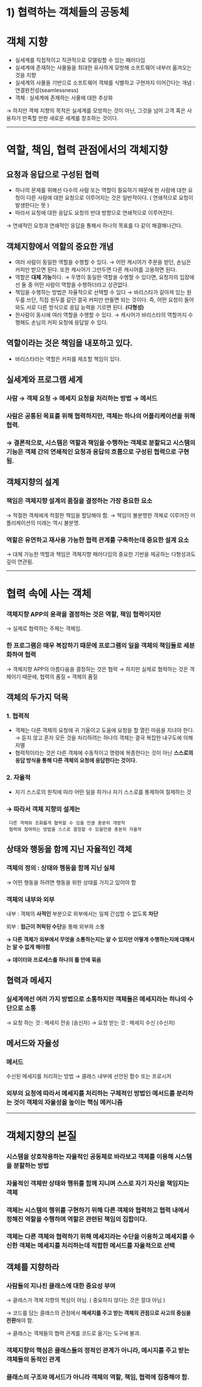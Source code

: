 # 1) 협력하는 객체들의 공동체

# 객체 지향

- 실세계를 직접적이고 직관적으로 모델링할 수 있는 패러다임
- 실세계에 존재하는 사물들을 최대한 유사하게 모방해 소프트웨어 내부러 옮겨오는 것을 지향
- 실세계의 사물을 기반으로 소프트웨어 객체를 식별하고 구현까지 이어간다는 개념 : 연결완전성(seamlessness)
- 객체 : 실세계에 존재하는 사물에 대한 추상화

→ 하지만 객체 지향의 목적은 실세계를 모방하는 것이 아닌, 그것을 넘어 고객 혹은 사용자가 만족할 만한 새로운 세계를 창조하는 것이다.

---

# 역할, 책임, 협력 관점에서의 객체지향

## 요청과 응답으로 구성된 협력

- 하나의 문제를 위해선 다수의 사람 또는 역할이 필요하기 때문에 한 사람에 대한 요청이 다른 사람에 대한 요청으로 이루어지는 것은 일반적이다. ( 연쇄적으로 요청이 발생한다는 뜻 )
- 따라서 요청에 대한 응답도 요청의 반대 방향으로 연쇄적으로 이루어진다.

→ 연쇄적인 요청과 연쇄적인 응답을 통해서 하나의 목표를 다 같이 해결해나간다.

## 객체지향에서 역할의 중요한 개념

- 여러 사람이 동일한 역할을 수행할 수 있다.
→ 어떤 캐시어가 주문을 받던, 손님은 커피만 받으면 된다. 또한 캐시어가 그만두면 다른 캐시어를 고용하면 된다.
- 역할은 **대체 가능**하다.
→ 두명이 동일한 역할을 수행할 수 있다면, 요청자의 입장에선 둘 중 어떤 사람이 역할을 수행하더라고 상관없다.
- 책임을 수행하는 방법은 자율적으로 선택할 수 있다
→ 바리스타가 갈아져 있는 원두를 쓰던, 직접 원두를 갈던 결국 커피만 만들면 되는 것이다.
즉, 어떤 요청이 들어와도 서로 다른 방식으로 응답 능력을 기르면 된다. **(다형성)**
- 한사람이 동시에 여러 역할을 수행할 수 있다.
→ 캐시어가 바리스타의 역할까지 수행해도 손님의 커피 요청에 응답알 수 있다.

## 역할이라는 것은 책임을 내포하고 있다.

- 바리스타라는 역할은 커피를 제조할 책임이 있다.

## 실세계와 프로그램 세계

### 사람 → 객체    요청 → 메세지    요청을 처리하는 방법 → 메서드

### 사람은 공통된 목표를 위해 협력하지만, 객체는 하나의 어플리케이션을 위해 협력.

### → 결론적으로, 시스템은 역할과 책임을 수행하는 객체로 분할되고 시스템의 기능은 객체 간의 연쇄적인 요청과 응답의 흐름으로 구성된 협력으로 구현됨.

## 객체지향의 설계

### 책임은 객체지향 설계의 품질을 결정하는 가장 중요한 요소

→ 적절한 객체에게 적절한 책임을 할당해야 함.
→ 책임이 불분명한 객체로 이루어진 어플리케이션의 미래는 역시 불분명.

### 역할은 유연하고 재사용 가능한 협력 관계를 구축하는데 중요한 설계 요소

→ 대체 가능한 역할과 책임은 객체지향 패러다임의 중요한 기반을 제공하는 다형성과도 깊이 연관됨.

---

# 협력 속에 사는 객체

### 객체지향 APP의 윤곽을 결정하는 것은 역할, 책임 협력이지만
→ 실제로 협력하는 주체는 객체임.

### 한 프로그램은 매우 복잡하기 때문에 프로그램의 일을 객체의 책임들로 세분화하여 협력
→ 객체지향 APP의 아름다움을 결정하는 것은 협력
→ 하지만 실제로 협력하는 것은 객체이기 때문에, 협력의 품질 = 객체의 품질

## 객체의 두가지 덕목

### 1. 협력적

- 객체는 다른 객체의 요청에 귀 기울이고 도움에 요청을 할 열린 마음을 지녀야 한다.
→ 듣지 않고 혼자 모든 것을 처리하려는 하나의 객체는 결국 복잡한 내구도에 의해 자멸
- 협력적이라는 것은 다른 객체에 수동적이고 명령에 복종한다는 것이 아닌 
**스스로의 응답 방식을 통해 다른 객체의 요청에 응답한다는 것이다.**

### 2. 자율적

- 자기 스스로의 원칙에 따라 어떤 일을 하거나 자기 스스로를 통제하여 절제하는 것

### → 따라서 객체 지향의 설계는
     다른 객체와 조화롭게 협력할 수 있을 만큼 충분히 개방적
     협력에 참여하는 방법을 스스로 결정할 수 있을만큼 충분히 자율적

## 상태와 행동을 함께 지닌 자율적인 객체

### 객체의 정의 : 상태와 행동을 함께 지닌 실체

→ 어떤 행동을 하려면 행동을 위한 상태를 가지고 있어야 함

### 객체의 내부와 외부

내부 : 객체의 **사적인** 부분으로 외부에서는 일체 간섭할 수 없도록 **차단**

외부 : **접근이 허락된 수단**을 통해 외부와 소통

**→ 다른 객체가 외부에서 무엇을 소통하는지는 알 수 있지만 어떻게 수행하는지에 대해서는 알 수 없게 해야함**

**→ 데이터와 프로세스를 하나의 틀 안에 묶음**

## 협력과 메세지

### 실세계에선 여러 가지 방법으로 소통하지만 객체들은 **메세지**라는 하나의 수단으로 소통

→ 요청 하는 것 : 메세지 전송 (송신자)
→ 요청 받는 것 : 메세지 수신 (수신자)

## 메서드와 자율성

### 메서드

수신된 메세지를 처리하는 방법 → 클래스 내부에 선언된 함수 또는 프로시저

### 외부의 요청에 따라서 메세지를 처리하는 구체적인 방법인 메서드를 분리하는 것이 객체의 자율성을 높이는 핵심 메커니즘

---

# 객체지향의 본질

### 시스템을 상호작용하는 자율적인 공동체로 바라보고 객체를 이용해 시스템을 분할하는 방법

### 자율적인 객체란 상태와 행위를 함께 지니며 스스로 자기 자신을 책임지는 객체

### 객체는 시스템의 행위를 구현하기 위해 다른 객체와 협력하고 협력 내에서 정해진 역할을 수행하며 역할은 관련된 책임의 집합이다.

### 객체는 다른 객체와 협력하기 위해 메세지라는 수단을 이용하고 메세지를 수신한 객체는 메세지를 처리하는데 적합한 메서드를 자율적으로 선택

## 객체를 지향하라

### 사람들의 지나친 클래스에 대한 중요성 부여

→ 클래스가 객체 지향의 핵심이 아님. ( 중요하지 않다는 것은 절대 아님 )

→ 코드를 담는 클래스의 관점에서 **메세지를 주고 받는 객체의 관점으로 사고의 중심을 전환**해야 함.

→ 클래스는 객체들의 협력 관계를 코드로 옮기는 도구에 불과.

### 객체지향의 핵심은 클래스들의 정적인 관계가 아니라, 메시지를 주고 받는 객체들의 동적인 관계

### 클래스의 구조와 메서드가 아니라 객체의 역할, 책임, 협력에 집중해야 함.